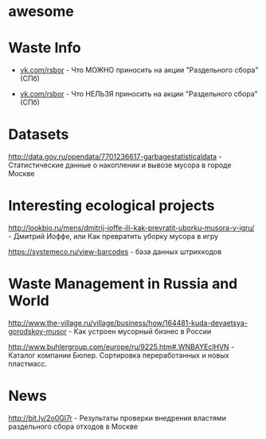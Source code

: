 # awesome

# Waste Info

* [vk.com/rsbor](https://vk.com/album-31712887_153115824) - Что МОЖНО приносить на акции "Раздельного сбора"(СПб)

* [vk.com/rsbor](https://vk.com/album-31712887_202024656) - Что НЕЛЬЗЯ приносить на акции "Раздельного сбора"(СПб)

# Datasets

http://data.gov.ru/opendata/7701236617-garbagestatisticaldata - Статистические данные о накоплении и вывозе мусора в городе Москве

# Interesting ecological projects

http://lookbio.ru/mens/dmitrij-ioffe-ili-kak-prevratit-uborku-musora-v-igru/ - Дмитрий Иоффе, или Как превратить уборку мусора в игру

https://systemeco.ru/view-barcodes - база данных штрихкодов

# Waste Management in Russia and World

http://www.the-village.ru/village/business/how/164481-kuda-devaetsya-gorodskoy-musor - Как устроен мусорный бизнес в России

http://www.buhlergroup.com/europe/ru/9225.htm#.WNBAYEclHVN - Каталог компании Бюлер. Сортировка переработанных и новых пластмасс.

# News
http://bit.ly/2o0Gl7r - Результаты проверки внедрения властями раздельного сбора отходов в Москве
